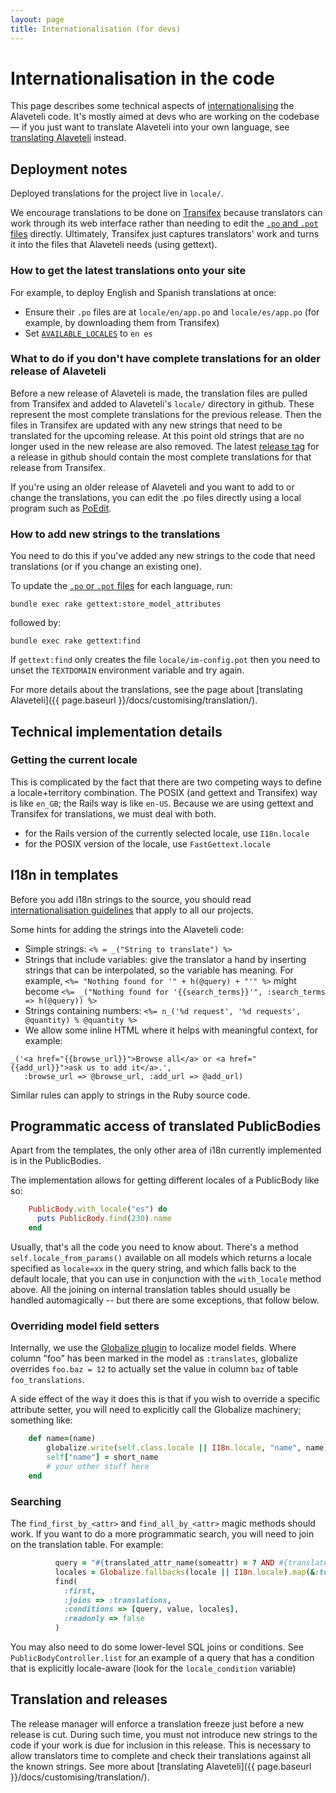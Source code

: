 ```yaml
---
layout: page
title: Internationalisation (for devs)
---
```


# Internationalisation in the code

<p class="lead">
    This page describes some technical aspects of 
    <a href="{{ site.baseurl }}docs/glossary/#i18n" class="glossary__link">internationalising</a>
    the Alaveteli code. It's mostly aimed at devs who are working on the
    codebase &mdash; if you just want to translate Alaveteli into your
    own language, see
    <a href="{{ page.baseurl }}/docs/customising/translation">translating Alaveteli</a>
    instead.
</p>

## Deployment notes

Deployed translations for the project live in ``locale/``.

We encourage translations to be done on <a href="{{ site.baseurl }}docs/glossary/#transifex" class="glossary__link">Transifex</a>
because translators can work through its web interface rather than needing to edit the
<a href="{{ page.baseurl }}/docs/glossary/#po" class="glossary__link">`.po` and `.pot` files</a>
directly. Ultimately, Transifex just captures translators'
work and turns it into the files that Alaveteli needs (using gettext).

### How to get the latest translations onto your site

For example, to deploy English and Spanish translations at once:

 * Ensure their `.po` files are at ```locale/en/app.po``` and ```locale/es/app.po```
   (for example, by downloading them from Transifex)
 * Set <code><a href="{{ page.baseurl }}/docs/customising/config/#available_locales">AVAILABLE_LOCALES</a></code>
   to <code>en&nbsp;es</code>

### What to do if you don't have complete translations for an older release of Alaveteli

Before a new release of Alaveteli is made, the translation files are
pulled from Transifex and added to Alaveteli's ``locale/`` directory in
github. These represent the most complete translations for the previous
release. Then the files in Transifex are updated with any new strings
that need to be translated for the upcoming release. At this point old
strings that are no longer used in the new release are also removed. The
latest [release tag](https://github.com/mysociety/alaveteli/releases)
for a release in github should contain the most complete translations
for that release from Transifex.

If you're using an older release of Alaveteli and you want to add to or
change the translations, you can edit the .po files directly using a
local program such as [PoEdit](http://poedit.net/).

### How to add new strings to the translations

You need to do this if you've added any new strings to the code that need
translations (or if you change an existing one).

To update the
<a href="{{ page.baseurl }}/docs/glossary/#po" class="glossary__link">`.po` or `.pot` files</a>
for each language, run:

    bundle exec rake gettext:store_model_attributes

followed by:

    bundle exec rake gettext:find

If `gettext:find` only creates the file `locale/im-config.pot` then you need to
unset the `TEXTDOMAIN` environment variable and try again.

For more details about the translations, see the page about
[translating Alaveteli]({{ page.baseurl }}/docs/customising/translation/).


## Technical implementation details

### Getting the current locale

This is complicated by the fact that there are two competing ways to define a
locale+territory combination. The POSIX (and gettext and Transifex) way is
like `en_GB`; the Rails way is like `en-US`. Because we are using gettext and
Transifex for translations, we must deal with both.

   * for the Rails version of the currently selected locale, use `I18n.locale`
   * for the POSIX version of the locale, use `FastGettext.locale`

## I18n in templates

Before you add i18n strings to the source, you should read
[internationalisation guidelines](http://mysociety.github.io/internationalization.html)
that apply to all our projects.

Some hints for adding the strings into the Alaveteli code:

* Simple strings: ```<% = _("String to translate") %>```
* Strings that include variables: give the translator a hand by inserting
  strings that can be interpolated, so the variable has meaning. For example,
  ```<%= "Nothing found for '" + h(@query) + "'" %>``` might become ```<%=
  _("Nothing found for '{{search_terms}}'", :search_terms => h(@query)) %>```
* Strings containing numbers:  ```<%= n_('%d request', '%d requests', @quantity) % @quantity %>```
* We allow some inline HTML where it helps with meaningful context, for example:

```
_('<a href="{{browse_url}}">Browse all</a> or <a href="{{add_url}}">ask us to add it</a>.',
   :browse_url => @browse_url, :add_url => @add_url)
```

Similar rules can apply to strings in the Ruby source code.

## Programmatic access of translated PublicBodies

Apart from the templates, the only other area of i18n currently implemented is
in the PublicBodies.

The implementation allows for getting different locales of a PublicBody like so:

```ruby
    PublicBody.with_locale("es") do
      puts PublicBody.find(230).name
    end
```

Usually, that's all the code you need to know about. There's a method
```self.locale_from_params()``` available on all models which returns a locale
specified as ```locale=xx``` in the query string, and which falls back to the
default locale, that you can use in conjunction with the ```with_locale```
method above. All the joining on internal translation tables should usually be
handled automagically -- but there are some exceptions, that follow below.

### Overriding model field setters

Internally, we use the [Globalize plugin](https://github.com/globalize/globalize)
to localize model fields. Where column "foo" has been marked in the model as
```:translates```, globalize overrides ```foo.baz = 12``` to actually set the
value in column ```baz``` of table ```foo_translations```.

A side effect of the way it does this is that if you wish to override a
specific attribute setter, you will need to explicitly call the Globalize
machinery; something like:

```ruby
    def name=(name)
        globalize.write(self.class.locale || I18n.locale, "name", name)
        self["name"] = short_name
        # your other stuff here
    end
```

### Searching

The ```find_first_by_<attr>``` and ```find_all_by_<attr>``` magic methods
should work. If you want to do a more programmatic search, you will need to
join on the translation table. For example:

```ruby
          query = "#{translated_attr_name(someattr) = ? AND #{translated_attr_name('locale')} IN (?)"
          locales = Globalize.fallbacks(locale || I18n.locale).map(&:to_s)
          find(
            :first,
            :joins => :translations,
            :conditions => [query, value, locales],
            :readonly => false
          )
```

You may also need to do some lower-level SQL joins or conditions. See
```PublicBodyController.list``` for an example of a query that has a condition
that is explicitly locale-aware (look for the ```locale_condition``` variable)

## Translation and releases

The release manager will enforce a translation freeze just before a new release
is cut. During such time, you must not introduce new strings to the code if
your work is due for inclusion in this release. This is necessary to allow
translators time to complete and check their translations against all the known
strings. See more about [translating Alaveteli]({{ page.baseurl }}/docs/customising/translation/).

